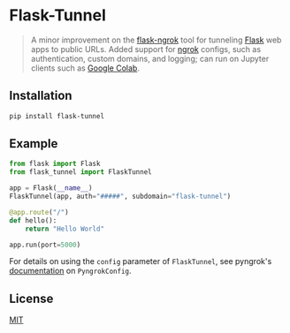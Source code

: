 # Flask-Tunnel

> A minor improvement on the [flask-ngrok](https://pypi.org/project/flask-ngrok/) tool for tunneling [Flask](https://flask.palletsprojects.com/en/2.3.x/) web apps to public URLs. Added support for [ngrok](https://ngrok.com/) configs, such as authentication, custom domains, and logging; can run on Jupyter clients such as [Google Colab](https://colab.google/).

## Installation

```bash
pip install flask-tunnel
```

## Example

```py
from flask import Flask
from flask_tunnel import FlaskTunnel

app = Flask(__name__)
FlaskTunnel(app, auth="#####", subdomain="flask-tunnel")

@app.route("/")
def hello():
    return "Hello World"

app.run(port=5000)
```

For details on using the `config` parameter of `FlaskTunnel`, see pyngrok's [documentation](https://pyngrok.readthedocs.io/en/latest/api.html#pyngrok.conf.PyngrokConfig) on `PyngrokConfig`. 

## License

[MIT](LICENSE)